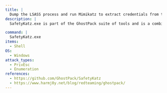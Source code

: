```yaml
---
title: |
  Dump the LSASS process and run Mimikatz to extract credentials from the dumped process
description: |
  SafetyKatz.exe is part of the GhostPack suite of tools and is a combination of SharpDump and Mimikatz. The following command will dump the LSASS process and run Mimikatz to extract credentials from the dumped process.

command: |
  SafetyKatz.exe
items:
  - Shell
OS:
  - Windows
attack_types:
  - PrivEsc
  - Enumeration
references:
  - https://github.com/GhostPack/SafetyKatz
  - https://www.harmj0y.net/blog/redteaming/ghostpack/
---
```

